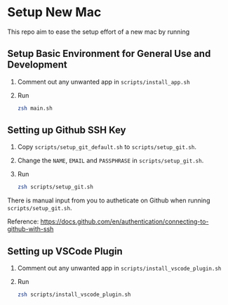# Setup New Mac

This repo aim to ease the setup effort of a new mac by running

## Setup Basic Environment for General Use and Development

1. Comment out any unwanted app in `scripts/install_app.sh`
2. Run

    ~~~sh
    zsh main.sh
    ~~~

## Setting up Github SSH Key

1. Copy `scripts/setup_git_default.sh` to `scripts/setup_git.sh`.
2. Change the `NAME`, `EMAIL` and `PASSPHRASE` in `scripts/setup_git.sh`.
3. Run

    ~~~sh
    zsh scripts/setup_git.sh
    ~~~

There is manual input from you to autheticate on Github when running `scripts/setup_git.sh`.

Reference: https://docs.github.com/en/authentication/connecting-to-github-with-ssh

## Setting up VSCode Plugin

1. Comment out any unwanted app in `scripts/install_vscode_plugin.sh`
2. Run

    ~~~sh
    zsh scripts/install_vscode_plugin.sh
    ~~~
